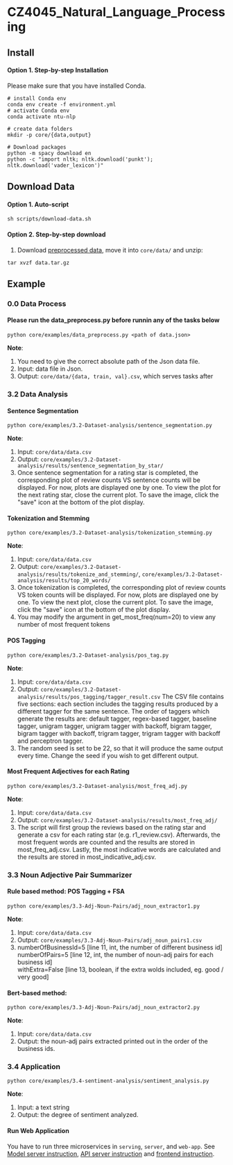 # CZ4045_Natural_Language_Processing

## Install

#### Option 1. Step-by-step Installation
Please make sure that you have installed Conda.
```shell script
# install Conda env
conda env create -f environment.yml
# activate Conda env
conda activate ntu-nlp

# create data folders
mkdir -p core/{data,output}

# Download packages
python -m spacy download en
python -c "import nltk; nltk.download('punkt'); nltk.download('vader_lexicon')"
```

## Download Data

#### Option 1. Auto-script
```shell script
sh scripts/download-data.sh
```

#### Option 2. Step-by-step download
1. Download [preprocessed data](https://drive.google.com/open?id=1pkvBtO7B8suZx-tYttlUNcCoP4WPsWLr), move it into `core/data/`
and unzip:
```shell script
tar xvzf data.tar.gz
```

## Example
### 0.0 Data Process
#### Please run the data_preprocess.py before runnin any of the tasks below
```shell script
python core/examples/data_preprocess.py <path of data.json>
```
**Note**:  
1. You need to give the correct absolute path of the Json data file. 
2. Input: data file in Json.
3. Output: `core/data/{data, train, val}.csv`, which serves tasks after

### 3.2 Data Analysis

#### Sentence Segmentation
```shell script
python core/examples/3.2-Dataset-analysis/sentence_segmentation.py
```
**Note**:  
1. Input: `core/data/data.csv`  
2. Output: `core/examples/3.2-Dataset-analysis/results/sentence_segmentation_by_star/`  
3. Once sentence segmentation for a rating star is completed, the corresponding plot of review counts VS sentence counts will be displayed. For now, plots are displayed one by one. To view the plot for the next rating star, close the current plot. To save the image, click the "save" icon at the bottom of the plot display.


#### Tokenization and Stemming
```shell script
python core/examples/3.2-Dataset-analysis/tokenization_stemming.py
```
**Note**:  
1. Input: `core/data/data.csv` <br/>
2. Output: `core/examples/3.2-Dataset-analysis/results/tokenize_and_stemming/`, `core/examples/3.2-Dataset-analysis/results/top_20_words/` <br/>
3. Once tokenization is completed, the corresponding plot of review counts VS token counts will be displayed. For now, plots are displayed one by one. To view the next plot, close the current plot. To save the image, click the "save" icon at the bottom of the plot display.  <br/>
4. You may modify the argument in get_most_freq(num=20) to view any number of most frequent tokens <br/>


#### POS Tagging
```shell script
python core/examples/3.2-Dataset-analysis/pos_tag.py 
```
**Note**:
1. Input: `core/data/data.csv` <br/>
2. Output: `core/examples/3.2-Dataset-analysis/results/pos_tagging/tagger_result.csv`
    The CSV file contains five sections: each section includes the tagging results produced by a different tagger for the same sentence. The order of taggers which generate the results are: default tagger, regex-based tagger, baseline tagger, unigram tagger, unigram tagger with backoff, bigram tagger, bigram tagger with backoff, trigram tagger, trigram tagger with backoff and perceptron tagger. <br/>
3. The random seed is set to be 22, so that it will produce the same output every time. Change the seed if you wish to get different output.  <br/>


#### Most Frequent Adjectives for each Rating

```shell script
python core/examples/3.2-Dataset-analysis/most_freq_adj.py
```

**Note**:
1. Input: `core/data/data.csv`  <br/>
2. Output: `core/examples/3.2-Dataset-analysis/results/most_freq_adj/` <br/>
3. The script will first group the reviews based on the rating star and generate a csv for each rating star (e.g. r1_review.csv). Afterwards, the most frequent words are counted and the results are stored in most_freq_adj.csv. Lastly, the most indicative words are calculated and the results are stored in most_indicative_adj.csv.   <br/>

### 3.3 Noun Adjective Pair Summarizer
#### Rule based method: POS Tagging + FSA
```shell script
python core/examples/3.3-Adj-Noun-Pairs/adj_noun_extractor1.py  
``` 

**Note**:
1. Input: `core/data/data.csv`  <br/>
2. Output: `core/examples/3.3-Adj-Noun-Pairs/adj_noun_pairs1.csv` <br/>
3. numberOfBusinessId=5 [line 11, int, the number of different business id] <br/>
numberOfPairs=5 [line 12, int, the number of noun-adj pairs for each business id] <br/>
withExtra=False [line 13, boolean, if the extra wolds included, eg. good / very good] <br/>

#### Bert-based method: 
```shell script
python core/examples/3.3-Adj-Noun-Pairs/adj_noun_extractor2.py 
```
**Note**:
1. Input: `core/data/data.csv`  <br/>
2. Output: the noun-adj pairs extracted printed out in the order of the business ids. <br/>

### 3.4 Application
```shell script
python core/examples/3.4-sentiment-analysis/sentiment_analysis.py
```
**Note**:
1. Input: a text string <br/>
2. Output: the degree of sentiment analyzed. <br/>

#### Run Web Application
You have to run three microservices in `serving`, `server`, and `web-app`. See 
[Model server instruction](serving/README.md), [API server instruction](server/README.md) and [frontend instruction](web-app/README.md).
